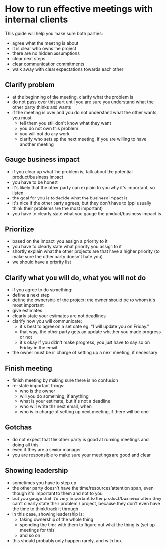 How to run effective meetings with internal clients
===================================================

This guide will help you make sure both parties:
- agree what the meeting is about
- it is clear who owns the project
- there are no hidden assumptions
- clear next steps
- clear communication commitments
- walk away with clear expectations towards each other

Clarify problem
---------------

- at the beginning of the meeting, clarify what the problem is
- do not pass over this part until you are sure you understand what the other party thinks and wants
- if the meeting is over and you do not understand what the other wants, you must
    - tell them you still don't know what they want
    - you do not own this problem
    - you will not do any work
    - clarify who sets up the next meeting, if you are willing to have another meeting

Gauge business impact
---------------------

- if you clear up what the problem is, talk about the potential product/business impact
- you have to be honest
- it's likely that the other party can explain to you why it's important, so listen
- the goal for you is to decide what the business impact is
- it's nice if the other party agrees, but they don't have to (ppl usually think their problems are the most important)
- you have to clearly state what you gauge the product/business impact is

Prioritize
----------

- based on the impact, you assign a priority to it
- you have to clearly state what priority you assign to it
- shortly explain what the other projects are that have a higher priority (to make sure the other party doesn't hate you)
- we should have a priority list

Clarify what you will do, what you will not do
----------------------------------------------

- if you agree to do something:
- define a next step
- define the ownership of the project: the owner should be to whom it's most important
- give estimates
- clearly state your estimates are not deadlines
- clarify how you will communicate:
    - it's best to agree on a set date eg. "I will update you on Friday."
    - that way, the other party gets an update whether you made progress or not
    - it's okay if you didn't make progress, you just have to say so on Friday in the email 
- the owner must be in charge of setting up a next meeting, if necessary

Finish meeting
--------------

- finish meeting by making sure there is no confusion
- re-state important things:
  - who is the owner
  - will you do something, if anything
  - what is your estimate, but it's not a deadline
  - who will write the next email, when
  - who is in charge of setting up next meeting, if there will be one

Gotchas
-------

- do not expect that the other party is good at running meetings and doing all this
- even if they are a senior manager
- you are responsible to make sure your meetings are good and clear

Showing leadership
------------------

- sometimes you have to step up
- the other party doesn't have the time/resources/attention span, even though it's important to them and not to you
- but you gauge that it's very important to the product/business
  often they can't clearly state their problem / project, because they don't even have the time to think/track it through
- in this case, showing leadership is:
  - taking ownership of the whole thing
  - spending the time with them to figure out what the thing is (set up meetings for this)
  - and so on
- this should probably only happen rarely, and with hox
